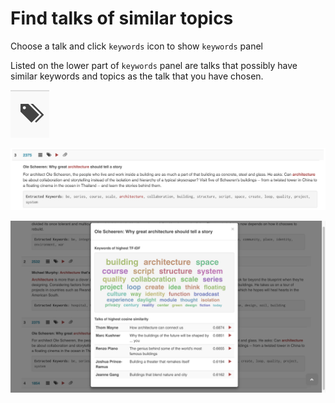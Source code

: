 # Find talks of similar topics

Choose a talk and click `keywords` icon to show `keywords` panel

Listed on the lower part of `keywords` panel are talks that possibly have similar keywords and topics as the talk that you have chosen.

![keywords icon](images/07.png)

![Sample talk](images/08.png)

![Sample results](images/09.png)

